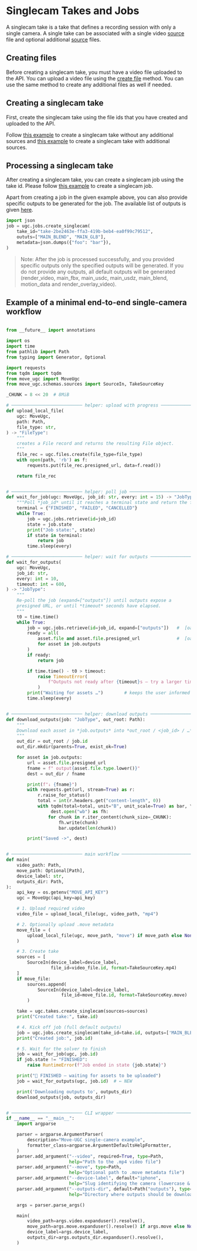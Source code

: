 # Singlecam Takes and Jobs

A singlecam take is a take that defines a recording session with only a single camera. A single take can be associated with a single video [source](/move-ugc-python/latest/api-reference/schemas/sources/) file and optional additional [source](/move-ugc-python/latest/api-reference/schemas/sources/) files.

## Creating files

Before creating a singlecam take, you must have a video file uploaded to the API. You can upload a video file using the [create file](/move-ugc-python/latest/getting-started/usage/file/#creating-a-file) method. You can use the same method to create any additional files as well if needed.

## Creating a singlecam take

First, create the singlecam take using the file ids that you have created and uploaded to the API.

Follow [this example](/move-ugc-python/latest/getting-started/usage/take/#creating-a-take) to create a singlecam take without any additional sources and [this example](/move-ugc-python/latest/getting-started/usage/take/#create-a-take-with-additional-files-ie-move-file) to create a singlecam take with additional sources.

## Processing a singlecam take

After creating a singlecam take, you can create a singlecam job using the take id. Please follow [this example](/move-ugc-python/latest/getting-started/usage/job/#creating-a-job) to create a singlecam job.

Apart from creating a job in the given example above, you can also provide specific outputs to be generated for the job. The available list of outputs is given [here](https://move-ai.github.io/move-ugc-api/schema/#outputtype).

```python
import json
job = ugc.jobs.create_singlecam(
    take_id="take-2be2463e-ffa3-419b-beb4-ea0f99c79512",
    oututs=["MAIN_BLEND", "MAIN_GLB"],
    metadata=json.dumps({"foo": "bar"}),
)
```

> Note: After the job is processed successfully, and you provided specific outputs only the specified outputs will be generated. If you do not provide any outputs, all default outputs will be generated (render_video, main_fbx, main_usdc, main_usdz, main_blend, motion_data and render_overlay_video).

## Example of a minimal end-to-end single-camera workflow
```python

from __future__ import annotations

import os
import time
from pathlib import Path
from typing import Generator, Optional

import requests
from tqdm import tqdm
from move_ugc import MoveUgc
from move_ugc.schemas.sources import SourceIn, TakeSourceKey

_CHUNK = 8 << 20  # 8MiB

# ─────────────────────────── helper: upload with progress ────────────────────
def upload_local_file(
    ugc: MoveUgc,
    path: Path,
    file_type: str,
) -> "FileType":
    """
    creates a File record and returns the resulting File object.
    """
    file_rec = ugc.files.create(file_type=file_type)
    with open(path, 'rb') as f:
        requests.put(file_rec.presigned_url, data=f.read())

    return file_rec


# ─────────────────────────── helper: poll job ────────────────────────────────
def wait_for_job(ugc: MoveUgc, job_id: str, every: int = 15) -> "JobType":
    """Poll *job_id* until it reaches a terminal state and return the final Job."""
    terminal = {"FINISHED", "FAILED", "CANCELLED"}
    while True:
        job = ugc.jobs.retrieve(id=job_id)
        state = job.state
        print("Job state:", state)
        if state in terminal:
            return job
        time.sleep(every)

# ─────────────────────────── helper: wait for outputs ───────────────────────
def wait_for_outputs(
    ugc: MoveUgc,
    job_id: str,
    every: int = 10,
    timeout: int = 600,
) -> "JobType":
    """
    Re‑poll the job (expand=["outputs"]) until outputs expose a
    presigned URL, or until *timeout* seconds have elapsed.
    """
    t0 = time.time()
    while True:
        job = ugc.jobs.retrieve(id=job_id, expand=["outputs"])   #  [oai_citation:0‡Move AI](https://move-ai.github.io/move-ugc-python/3.0.1/api-reference/services/job/)
        ready = all(
            asset.file and asset.file.presigned_url              #  [oai_citation:1‡Move AI](https://move-ai.github.io/move-ugc-python/3.1.0/api-reference/schemas/file/)
            for asset in job.outputs
        )
        if ready:
            return job

        if time.time() - t0 > timeout:
            raise TimeoutError(
                f"Outputs not ready after {timeout}s – try a larger timeout?"
            )
        print("Waiting for assets …")        # keeps the user informed
        time.sleep(every)


# ─────────────────────────── helper: download outputs ────────────────────────
def download_outputs(job: "JobType", out_root: Path):
    """
    Download each asset in *job.outputs* into *out_root / <job_id> / …*
    """
    out_dir = out_root / job.id
    out_dir.mkdir(parents=True, exist_ok=True)

    for asset in job.outputs:
        url = asset.file.presigned_url
        fname = f" output{asset.file.type.lower()}"
        dest = out_dir / fname

        print(f"↓ {fname}")
        with requests.get(url, stream=True) as r:
            r.raise_for_status()
            total = int(r.headers.get("content-length", 0))
            with tqdm(total=total, unit="B", unit_scale=True) as bar, \
                 dest.open("wb") as fh:
                for chunk in r.iter_content(chunk_size=_CHUNK):
                    fh.write(chunk)
                    bar.update(len(chunk))

        print("Saved ->", dest)


# ─────────────────────────── main workflow ───────────────────────────────────
def main(
    video_path: Path,
    move_path: Optional[Path],
    device_label: str,
    outputs_dir: Path,
):
    api_key = os.getenv("MOVE_API_KEY")
    ugc = MoveUgc(api_key=api_key)

    # 1. Upload required video
    video_file = upload_local_file(ugc, video_path, "mp4")

    # 2. Optionally upload .move metadata
    move_file = (
        upload_local_file(ugc, move_path, "move") if move_path else None
    )

    # 3. Create take
    sources = [
        SourceIn(device_label=device_label,
                 file_id=video_file.id, format=TakeSourceKey.mp4)
    ]
    if move_file:
        sources.append(
            SourceIn(device_label=device_label,
                     file_id=move_file.id, format=TakeSourceKey.move)
        )

    take = ugc.takes.create_singlecam(sources=sources)
    print("Created take:", take.id)

    # 4. Kick off job (full default outputs)
    job = ugc.jobs.create_singlecam(take_id=take.id, outputs=['MAIN_BLEND', 'MAIN_FBX'])
    print("Created job:", job.id)

    # 5. Wait for the solver to finish
    job = wait_for_job(ugc, job.id)
    if job.state != "FINISHED":
        raise RuntimeError(f"Job ended in state {job.state}")

    print("🎉 FINISHED – waiting for assets to be uploaded")
    job = wait_for_outputs(ugc, job.id)  # ← NEW

    print('Downloading outputs to', outputs_dir)
    download_outputs(job, outputs_dir)


# ─────────────────────────── CLI wrapper ─────────────────────────────────────
if __name__ == "__main__":
    import argparse

    parser = argparse.ArgumentParser(
        description="Move‑UGC single‑camera example",
        formatter_class=argparse.ArgumentDefaultsHelpFormatter,
    )
    parser.add_argument("--video", required=True, type=Path,
                        help="Path to the .mp4 video file")
    parser.add_argument("--move", type=Path,
                        help="Optional path to .move metadata file")
    parser.add_argument("--device-label", default="iphone",
                        help="Slug identifying the camera (lowercase & hyphens)")
    parser.add_argument("--outputs-dir", default=Path("outputs"), type=Path,
                        help="Directory where outputs should be downloaded")

    args = parser.parse_args()

    main(
        video_path=args.video.expanduser().resolve(),
        move_path=args.move.expanduser().resolve() if args.move else None,
        device_label=args.device_label,
        outputs_dir=args.outputs_dir.expanduser().resolve(),
    )
```